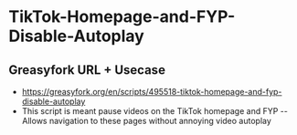 # TikTok-Homepage-and-FYP-Disable-Autoplay

## Greasyfork URL + Usecase
- https://greasyfork.org/en/scripts/495518-tiktok-homepage-and-fyp-disable-autoplay
- This script is meant pause videos on the TikTok homepage and FYP
-- Allows navigation to these pages without annoying video autoplay

